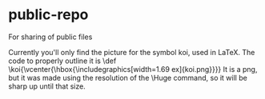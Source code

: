 # public-repo
For sharing of public files

Currently you'll only find the picture for the symbol koi, used in LaTeX. 
The code to properly outline it is \def \koi{\vcenter{\hbox{\includegraphics[width=1.69 ex]{koi.png}}}}
It is a png, but it was made using the resolution of the \Huge command, so it will be sharp up until that size.
